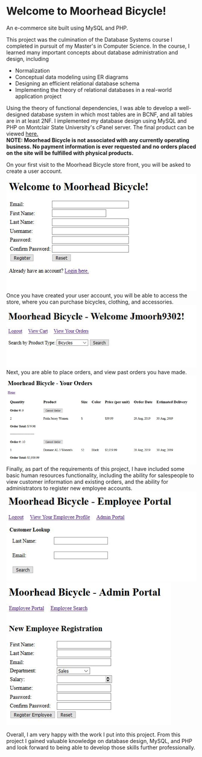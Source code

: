 # Welcome to Moorhead Bicycle!
An e-commerce site built using MySQL and PHP.  

This project was the culmination of the Database Systems course I completed in pursuit of my Master's in Computer Science. In the course, I learned many important concepts about database administration and design, including

* Normalization
* Conceptual data modeling using ER diagrams
* Designing an efficient relational database schema
* Implementing the theory of relational databases in a real-world application project

Using the theory of functional dependencies, I was able to develop a well-designed database system in which most tables are in BCNF, and all tables are in at least 2NF. I implemented my database design using MySQL and PHP on Montclair State University's cPanel server. The final product can be viewed [here.](http://cyan.csam.montclair.edu/~moorhjef)  
**NOTE: Moorhead Bicycle is not associated with any currently operating business. No payment information is ever requested and no orders placed on the site will be fulfilled with physical products.**  
  
On your first visit to the Moorhead Bicycle store front, you will be asked to create a user account.  
![Moorhead Bicycle registration page](/screencaps/registration.jpg?raw=true)  
Once you have created your user account, you will be able to access the store, where you can purchase bicycles, clothing, and accessories.  
![main page](/screencaps/main.jpg)  
Next, you are able to place orders, and view past orders you have made.
![orders](/screencaps/orders.jpg)  
Finally, as part of the requirements of this project, I have included some basic human resources functionality, including the ability for salespeople to view customer information and existing orders, and the ability for administrators to register new employee accounts.  
![employee portal](/screencaps/employeeportal.jpg)  
![employee registration](/screencaps/employeeregistration.jpg)  
  
Overall, I am very happy with the work I put into this project. From this project I gained valuable knowledge on database design, MySQL, and PHP and look forward to being able to develop those skills further professionally.
